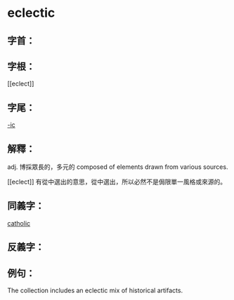 # eclectic


## 字首：

## 字根：
[[eclect]]

## 字尾：
[-ic](/Root%20Prefix%20and%20Suffix/I/-ic.md)

## 解釋：
adj.
博採眾長的，多元的
composed of elements drawn from various sources.

[[eclect]] 有從中選出的意思，從中選出，所以必然不是侷限單一風格或來源的。
## 同義字：
[catholic](/Vocabulary/C/catholic.md)

## 反義字：

## 例句：
The collection includes an eclectic mix of historical artifacts.

